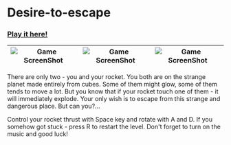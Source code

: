 # Desire-to-escape

### [Play it here!](https://sharemygame.com/@Quasar_/desire-to-scape)

| ![Game ScreenShot](ScreenShots/ScreenShot1.png) | ![Game ScreenShot](ScreenShots/ScreenShot2.png) | ![Game ScreenShot](ScreenShots/ScreenShot3.png) |
| :---------------------------------------------: | :---------------------------------------------: | :---------------------------------------------: |

There are only two - you and your rocket. You both are on the strange planet made entirely from cubes. Some of them might glow, some of them tends to move a lot. But you know that if your rocket touch one of them - it will immediately explode. Your only wish is to escape from this strange and dangerous place. But can you?...

Control your rocket thrust with Space key and rotate with A and D. If you somehow got stuck - press R to restart the level. Don't forget to turn on the music and good luck!
